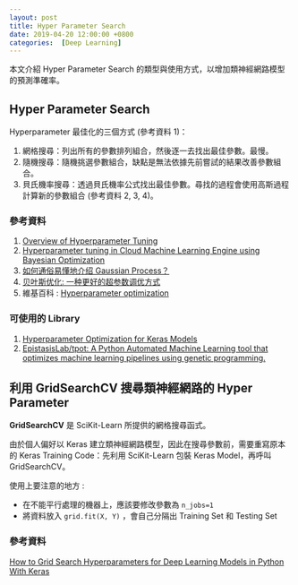 ```yaml
---
layout: post
title: Hyper Parameter Search
date: 2019-04-20 12:00:00 +0800
categories:  [Deep Learning]
---
```


本文介紹 Hyper Parameter Search 的類型與使用方式，以增加類神經網路模型的預測準確率。

## Hyper Parameter Search

Hyperparameter 最佳化的三個方式 (參考資料 1)：

1. 網格搜尋：列出所有的參數排列組合，然後逐一去找出最佳參數。最慢。
2. 隨機搜尋：隨機挑選參數組合，缺點是無法依據先前嘗試的結果改善參數組合。
3. 貝氏機率搜尋：透過貝氏機率公式找出最佳參數。尋找的過程會使用高斯過程計算新的參數組合 (參考資料 2, 3, 4)。

### 參考資料

1. [Overview of Hyperparameter Tuning](https://cloud.google.com/ml-engine/docs/tensorflow/hyperparameter-tuning-overview)
2. [Hyperparameter tuning in Cloud Machine Learning Engine using Bayesian Optimization](https://cloud.google.com/blog/products/gcp/hyperparameter-tuning-cloud-machine-learning-engine-using-bayesian-optimization)
3. [如何通俗易懂地介绍 Gaussian Process？](https://www.zhihu.com/question/46631426)
4. [贝叶斯优化: 一种更好的超参数调优方式](https://zhuanlan.zhihu.com/p/29779000)
5. 維基百科 : [Hyperparameter optimization](https://en.wikipedia.org/wiki/Hyperparameter_optimization)

### 可使用的 Library

1. [Hyperparameter Optimization for Keras Models ](https://github.com/autonomio/talos)
2. [EpistasisLab/tpot: A Python Automated Machine Learning tool that optimizes machine learning pipelines using genetic programming.](https://github.com/EpistasisLab/tpot)

## 利用 GridSearchCV 搜尋類神經網路的 Hyper Parameter

**GridSearchCV** 是 SciKit-Learn 所提供的網格搜尋函式。

由於個人偏好以 Keras 建立類神經網路模型，因此在搜尋參數前，需要重寫原本的 Keras Training Code：先利用 SciKit-Learn 包裝 Keras Model，再呼叫 GridSearchCV。

使用上要注意的地方 : 

- 在不能平行處理的機器上，應該要修改參數為 `n_jobs=1`
- 將資料放入 `grid.fit(X, Y)` ，會自己分隔出 Training Set 和 Testing Set

### 參考資料
[How to Grid Search Hyperparameters for Deep Learning Models in Python With Keras](https://machinelearningmastery.com/grid-search-hyperparameters-deep-learning-models-python-keras/)